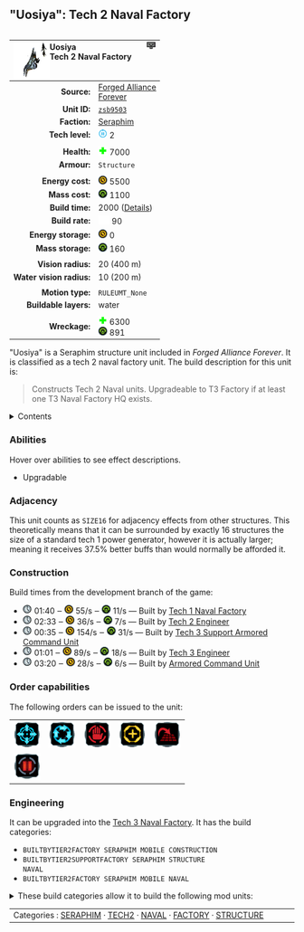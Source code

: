 "Uosiya": Tech 2 Naval Factory
----
<table align="right">
    <thead>
        <tr>
            <th align="left" colspan="2">
                <img align="left" src="icons/units/ZSB9503_icon.png" title="Uosiya unit icon" /><img align="right" src="icons/strategicicons/icon_factory2_naval_rest.png" title="icon_factory2_naval" />Uosiya<br />Tech 2 Naval Factory
            </th>
        </tr>
    </thead>
    <tbody>
        <tr>
            <td align="right"><strong>Source:</strong></td>
            <td><a href="Forged Alliance Forever">Forged Alliance<br />Forever</a></td>
        </tr>
        <tr>
            <td align="right"><strong>Unit ID:</strong></td>
            <td><a href="https://github.com/FAForever/fa/D:/faf-development/fa/units/ZSB9503/ZSB9503_unit.bp"><code>zsb9503</code></a></td>
        </tr>
        <tr>
            <td align="right"><strong>Faction:</strong></td>
            <td><a href="_categories.SERAPHIM">Seraphim</a></td>
        </tr>
        <tr>
            <td align="right"><strong>Tech level:</strong></td>
            <td><img src="icons/T2.png" title="Tech 2" /> 2</td>
        </tr>
        <tr><td align="center" colspan="2"></td></tr>
        <tr>
            <td align="right"><strong>Health:</strong></td>
            <td><img src="icons/health.png" title="Health" /> 7000</td>
        </tr>
        <tr>
            <td align="right"><strong>Armour:</strong></td>
            <td><code>Structure</code></td>
        </tr>
        <tr><td align="center" colspan="2"></td></tr>
        <tr>
            <td align="right"><strong>Energy cost:</strong></td>
            <td><img src="icons/energy.png" title="Energy" /> 5500</td>
        </tr>
        <tr>
            <td align="right"><strong>Mass cost:</strong></td>
            <td><img src="icons/mass.png" title="Mass" /> 1100</td>
        </tr>
        <tr>
            <td align="right"><strong>Build time:</strong></td>
            <td>2000 (<a href="#construction">Details</a>)</td>
        </tr>
        <tr>
            <td align="right"><strong>Build rate:</strong></td>
            <td><img src="icons/build.png" title="Build" /> 90</td>
        </tr>
        <tr>
            <td align="right"><strong>Energy storage:</strong></td>
            <td><img src="icons/energy.png" title="Energy" /> 0</td>
        </tr>
        <tr>
            <td align="right"><strong>Mass storage:</strong></td>
            <td><img src="icons/mass.png" title="Mass" /> 160</td>
        </tr>
        <tr><td align="center" colspan="2"></td></tr>
        <tr>
            <td align="right"><strong>Vision radius:</strong></td>
            <td> <span title="0.40 km, 0.25 mi">20 (400 m)</span></td>
        </tr>
        <tr>
            <td align="right"><strong>Water vision radius:</strong></td>
            <td> <span title="0.20 km, 0.12 mi">10 (200 m)</span></td>
        </tr>
        <tr><td align="center" colspan="2"></td></tr>
        <tr>
            <td align="right"><strong>Motion type:</strong></td>
            <td><code>RULEUMT_None</code></td>
        </tr>
        <tr>
            <td align="right"><strong>Buildable layers:</strong></td>
            <td>water</td>
        </tr>
        <tr><td align="center" colspan="2"></td></tr>
        <tr>
            <td align="right"><strong>Wreckage:</strong></td>
            <td><img src="icons/health.png" title="Health" /> 6300<br /><img src="icons/mass.png" title="Mass" /> 891</td>
        </tr>
    </tbody>
</table>

"Uosiya" is a Seraphim structure unit included in *Forged Alliance Forever*.
It is classified as a tech 2 naval factory unit.
The build description for this unit is:

<blockquote>Constructs Tech 2 Naval units. Upgradeable to T3 Factory if at least one T3 Naval Factory HQ exists.</blockquote>

<details>
<summary>Contents</summary>

1. – <a href="#abilities">Abilities</a>
2. – <a href="#adjacency">Adjacency</a>
3. – <a href="#construction">Construction</a>
4. – <a href="#order-capabilities">Order capabilities</a>
5. – <a href="#engineering">Engineering</a>
</details>

### Abilities
Hover over abilities to see effect descriptions.

* <span title="Can build a unit to replace itself">Upgradable</span>

### Adjacency
This unit counts as `SIZE16` for adjacency effects from other structures. This theoretically means that it can be surrounded by exactly 16 structures the size of a standard tech 1 power generator, however it is actually larger; meaning it receives 37.5% better buffs than would normally be afforded it. 

### Construction
Build times from the development branch of the game:
* <img src="icons/time.png" title="Time" /> 01:40 ‒ <img src="icons/energy.png" title="Energy" /> 55/s ‒ <img src="icons/mass.png" title="Mass" /> 11/s — Built by <a href="XSB0103">Tech 1 Naval Factory</a>
* <img src="icons/time.png" title="Time" /> 02:33 ‒ <img src="icons/energy.png" title="Energy" /> 36/s ‒ <img src="icons/mass.png" title="Mass" /> 7/s — Built by <a href="XSL0208">Tech 2 Engineer</a>
* <img src="icons/time.png" title="Time" /> 00:35 ‒ <img src="icons/energy.png" title="Energy" /> 154/s ‒ <img src="icons/mass.png" title="Mass" /> 31/s — Built by <a href="XSL0301">Tech 3 Support Armored Command Unit</a>
* <img src="icons/time.png" title="Time" /> 01:01 ‒ <img src="icons/energy.png" title="Energy" /> 89/s ‒ <img src="icons/mass.png" title="Mass" /> 18/s — Built by <a href="XSL0309">Tech 3 Engineer</a>
* <img src="icons/time.png" title="Time" /> 03:20 ‒ <img src="icons/energy.png" title="Energy" /> 28/s ‒ <img src="icons/mass.png" title="Mass" /> 6/s — Built by <a href="XSL0001">Armored Command Unit</a>

### Order capabilities
The following orders can be issued to the unit:
<table>
<td><img float="left" src="icons/orders/move.png" title="Move" /></td>
<td><img float="left" src="icons/orders/patrol.png" title="Patrol" /></td>
<td><img float="left" src="icons/orders/stop.png" title="Stop" /></td>
<td><img float="left" src="icons/orders/guard.png" title="Assist" /></td>
<td><img float="left" src="icons/orders/stand-ground.png" title="Fire State" /></td>
<tr>
<td><img float="left" src="icons/orders/pause.png" title="Pause Construction
Pause/unpause current construction order" /></td>
</table>

### Engineering
It can be upgraded into the <a href="ZSB9603">Tech 3 Naval Factory</a>.
It has the build categories:
* <code>BUILTBYTIER2FACTORY SERAPHIM MOBILE CONSTRUCTION</code>
* <code>BUILTBYTIER2SUPPORTFACTORY SERAPHIM STRUCTURE NAVAL</code>
* <code>BUILTBYTIER2FACTORY SERAPHIM MOBILE NAVAL</code>


<details>
<summary>These build categories allow it to build the following mod units:

</summary>

<table>
    <tr>
        <td><img src="icons/T1.png" title="T1" /></td>
        <td><a href="XSL0105"><img src="icons/units/XSL0105_icon.png" title="Tech 1 Engineer" width="64px" /></a></td>
        <td><a href="XSS0203"><img src="icons/units/XSS0203_icon.png" title="Tech 1 Attack Submarine" width="64px" /></a></td>
        <td><a href="XSS0103"><img src="icons/units/XSS0103_icon.png" title="Tech 1 Frigate" width="64px" /></a></td>
    </tr>
    <tr>
        <td><img src="icons/T2.png" title="T2" /></td>
        <td><a href="XSL0208"><img src="icons/units/XSL0208_icon.png" title="Tech 2 Engineer" width="64px" /></a></td>
        <td><a href="XSS0201"><img src="icons/units/XSS0201_icon.png" title="Tech 2 Destroyer" width="64px" /></a></td>
        <td><a href="XSS0202"><img src="icons/units/XSS0202_icon.png" title="Tech 2 Cruiser" width="64px" /></a></td>
    </tr>
</table>

</details>


<table align="center">
<td width="1215px">Categories : 
<a href="_categories.SERAPHIM">SERAPHIM</a> · 
<a href="_categories.TECH2">TECH2</a> · 
<a href="_categories.NAVAL">NAVAL</a> · 
<a href="_categories.FACTORY">FACTORY</a> · 
<a href="_categories.STRUCTURE">STRUCTURE</a></td>
</table>
